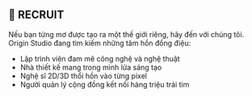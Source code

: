 ## 💼 RECRUIT
Nếu bạn từng mơ được tạo ra một thế giới riêng, hãy đến với chúng tôi. Origin Studio đang tìm kiếm những tâm hồn đồng điệu:
- Lập trình viên đam mê công nghệ và nghệ thuật
- Nhà thiết kế mang trong mình lửa sáng tạo
- Nghệ sĩ 2D/3D thổi hồn vào từng pixel
- Người quản lý cộng đồng kết nối hàng triệu trái tim
